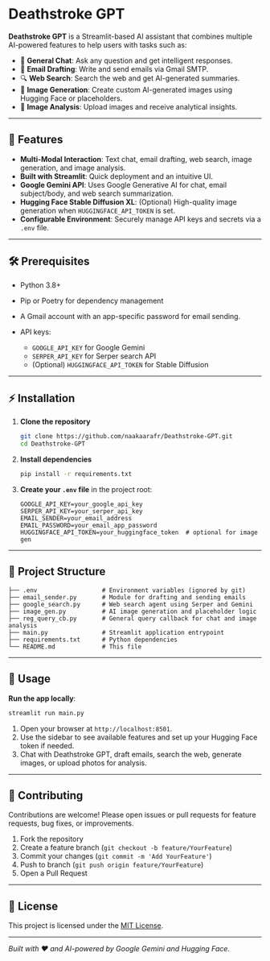 # Deathstroke GPT

**Deathstroke GPT** is a Streamlit-based AI assistant that combines multiple AI-powered features to help users with tasks such as:

* 💬 **General Chat**: Ask any question and get intelligent responses.
* 📧 **Email Drafting**: Write and send emails via Gmail SMTP.
* 🔍 **Web Search**: Search the web and get AI-generated summaries.
* 🎨 **Image Generation**: Create custom AI-generated images using Hugging Face or placeholders.
* 📸 **Image Analysis**: Upload images and receive analytical insights.

---

## 🚀 Features

* **Multi-Modal Interaction**: Text chat, email drafting, web search, image generation, and image analysis.
* **Built with Streamlit**: Quick deployment and an intuitive UI.
* **Google Gemini API**: Uses Google Generative AI for chat, email subject/body, and web search summarization.
* **Hugging Face Stable Diffusion XL**: (Optional) High-quality image generation when `HUGGINGFACE_API_TOKEN` is set.
* **Configurable Environment**: Securely manage API keys and secrets via a `.env` file.

---

## 🛠️ Prerequisites

* Python 3.8+
* Pip or Poetry for dependency management
* A Gmail account with an app-specific password for email sending.
* API keys:

  * `GOOGLE_API_KEY` for Google Gemini
  * `SERPER_API_KEY` for Serper search API
  * (Optional) `HUGGINGFACE_API_TOKEN` for Stable Diffusion

---

## ⚡ Installation

1. **Clone the repository**

   ```bash
   git clone https://github.com/naakaarafr/Deathstroke-GPT.git
   cd Deathstroke-GPT
   ```

2. **Install dependencies**

   ```bash
   pip install -r requirements.txt
   ```

3. **Create your `.env` file** in the project root:

   ```text
   GOOGLE_API_KEY=your_google_api_key
   SERPER_API_KEY=your_serper_api_key
   EMAIL_SENDER=your_email_address
   EMAIL_PASSWORD=your_email_app_password
   HUGGINGFACE_API_TOKEN=your_huggingface_token  # optional for image gen
   ```

---

## 📁 Project Structure

```text
├── .env                  # Environment variables (ignored by git)
├── email_sender.py       # Module for drafting and sending emails
├── google_search.py      # Web search agent using Serper and Gemini
├── image_gen.py          # AI image generation and placeholder logic
├── reg_query_cb.py       # General query callback for chat and image analysis
├── main.py               # Streamlit application entrypoint
├── requirements.txt      # Python dependencies
└── README.md             # This file
```

---

## 📝 Usage

**Run the app locally**:

```bash
streamlit run main.py
```

1. Open your browser at `http://localhost:8501`.
2. Use the sidebar to see available features and set up your Hugging Face token if needed.
3. Chat with Deathstroke GPT, draft emails, search the web, generate images, or upload photos for analysis.

---

## 🤝 Contributing

Contributions are welcome! Please open issues or pull requests for feature requests, bug fixes, or improvements.

1. Fork the repository
2. Create a feature branch (`git checkout -b feature/YourFeature`)
3. Commit your changes (`git commit -m 'Add YourFeature'`)
4. Push to branch (`git push origin feature/YourFeature`)
5. Open a Pull Request

---

## 📜 License

This project is licensed under the [MIT License](LICENSE).

---

*Built with ❤️ and AI-powered by Google Gemini and Hugging Face.*
